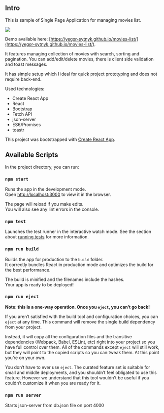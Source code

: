## Intro

This is sample of Single Page Application for managing movies list.

<a href="https://yegor-sytnyk.github.io/movies-list/"><img src="https://cloud.githubusercontent.com/assets/3333358/19587347/0b1ca440-97a1-11e6-943a-2e0871116d36.PNG"/></a>

Demo available here: [https://yegor-sytnyk.github.io/movies-list/](https://yegor-sytnyk.github.io/movies-list/).

It features managing collection of movies with search, sorting and pagination. You can add/edit/delete movies, there is client side validation and toast messages.

It has simple setup which I ideal for quick project prototyping and does not require back-end.

Used technologies:

* Create React App
* React
* Bootstrap
* Fetch API
* json-server
* ES6/Promises
* toastr

This project was bootstrapped with [Create React App](https://github.com/facebookincubator/create-react-app).

## Available Scripts

In the project directory, you can run:

### `npm start`

Runs the app in the development mode.<br>
Open [http://localhost:3000](http://localhost:3000) to view it in the browser.

The page will reload if you make edits.<br>
You will also see any lint errors in the console.

### `npm test`

Launches the test runner in the interactive watch mode.
See the section about [running tests](#running-tests) for more information.

### `npm run build`

Builds the app for production to the `build` folder.<br>
It correctly bundles React in production mode and optimizes the build for the best performance.

The build is minified and the filenames include the hashes.<br>
Your app is ready to be deployed!

### `npm run eject`

**Note: this is a one-way operation. Once you `eject`, you can’t go back!**

If you aren’t satisfied with the build tool and configuration choices, you can `eject` at any time. This command will remove the single build dependency from your project.

Instead, it will copy all the configuration files and the transitive dependencies (Webpack, Babel, ESLint, etc) right into your project so you have full control over them. All of the commands except `eject` will still work, but they will point to the copied scripts so you can tweak them. At this point you’re on your own.

You don’t have to ever use `eject`. The curated feature set is suitable for small and middle deployments, and you shouldn’t feel obligated to use this feature. However we understand that this tool wouldn’t be useful if you couldn’t customize it when you are ready for it.

### `npm run server`

Starts json-server from db.json file on port 4000